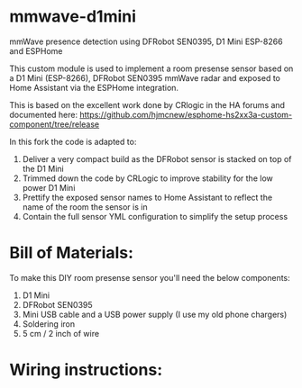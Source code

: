 # mmwave-d1mini
mmWave presence detection using DFRobot SEN0395, D1 Mini ESP-8266 and ESPHome

This custom module is used to implement a room presense sensor based on a D1 Mini (ESP-8266), DFRobot SEN0395 mmWave radar and exposed to Home Assistant via the ESPHome integration.

This is based on the excellent work done by CRlogic in the HA forums and documented here: https://github.com/hjmcnew/esphome-hs2xx3a-custom-component/tree/release

In this fork the code is adapted to:
1. Deliver a very compact build as the DFRobot sensor is stacked on top of the D1 Mini
2. Trimmed down the code by CRLogic to improve stability for the low power D1 Mini
3. Prettify the exposed sensor names to Home Assistant to reflect the name of the room the sensor is in
4. Contain the full sensor YML configuration to simplify the setup process


# Bill of Materials:
To make this DIY room presense sensor you'll need the below components:
1. D1 Mini
2. DFRobot SEN0395
3. Mini USB cable and a USB power supply (I use my old phone chargers)
4. Soldering iron
5. 5 cm / 2 inch of wire

# Wiring instructions:


